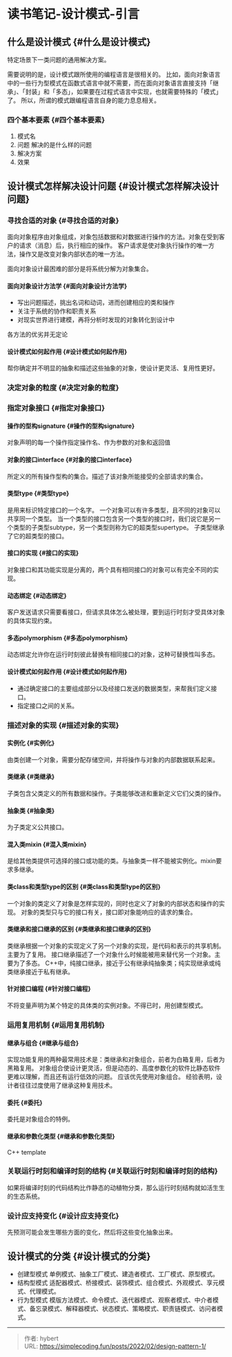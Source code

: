 # 读书笔记-设计模式-引言


## 什么是设计模式 {#什么是设计模式}

特定场景下一类问题的通用解决方案。

需要说明的是，设计模式跟所使用的编程语言是很相关的。
比如，面向对象语言中的一些行为型模式在函数式语言中就不需要，而在面向对象语言直接支持「继承」、「封装」和「多态」，如果要在过程式语言中实现，也就需要特殊的「模式」了。
所以，所谓的模式跟编程语言自身的能力息息相关。


### 四个基本要素 {#四个基本要素}

1.  模式名
2.  问题
    解决的是什么样的问题
3.  解决方案
4.  效果


## 设计模式怎样解决设计问题 {#设计模式怎样解决设计问题}


### 寻找合适的对象 {#寻找合适的对象}

面向对象程序由对象组成，对象包括数据和对数据进行操作的方法。对象在受到客户的请求（消息）后，执行相应的操作。
客户请求是使对象执行操作的唯一方法，操作又是改变对象内部状态的唯一方法。

面向对象设计最困难的部分是将系统分解为对象集合。


#### 面向对象设计方法学 {#面向对象设计方法学}

-   写出问题描述，挑出名词和动词，进而创建相应的类和操作
-   关注于系统的协作和职责关系
-   对现实世界进行建模，再将分析时发现的对象转化到设计中

各方法的优劣并无定论


#### 设计模式如何起作用 {#设计模式如何起作用}

帮你确定并不明显的抽象和描述这些抽象的对象，使设计更灵活、复用性更好。


### 决定对象的粒度 {#决定对象的粒度}


### 指定对象接口 {#指定对象接口}


#### 操作的型构signature {#操作的型构signature}

对象声明的每一个操作指定操作名、作为参数的对象和返回值


#### 对象的接口interface {#对象的接口interface}

所定义的所有操作型构的集合。描述了该对象所能接受的全部请求的集合。


#### 类型type {#类型type}

是用来标识特定接口的一个名字。
一个对象可以有许多类型，且不同的对象可以共享同一个类型。
当一个类型的接口包含另一个类型的接口时，我们说它是另一个类型的子类型subtype，另一个类型则称为它的超类型supertype。
子类型继承了它的超类型的接口。


#### 接口的实现 {#接口的实现}

对象接口和其功能实现是分离的，两个具有相同接口的对象可以有完全不同的实现。


#### 动态绑定 {#动态绑定}

客户发送请求只需要看接口，但请求具体怎么被处理，要到运行时刻才受具体对象的具体实现约束。


#### 多态polymorphism {#多态polymorphism}

动态绑定允许你在运行时刻彼此替换有相同接口的对象，这种可替换性叫多态。


#### 设计模式如何起作用 {#设计模式如何起作用}

-   通过确定接口的主要组成部分以及经接口发送的数据类型，来帮我们定义接口。
-   指定接口之间的关系。


### 描述对象的实现 {#描述对象的实现}


#### 实例化 {#实例化}

由类创建一个对象，需要分配存储空间，并将操作与对象的内部数据联系起来。


#### 类继承 {#类继承}

子类包含父类定义的所有数据和操作。子类能够改进和重新定义它们父类的操作。


#### 抽象类 {#抽象类}

为子类定义公共接口。


#### 混入类mixin {#混入类mixin}

是给其他类提供可选择的接口或功能的类。与抽象类一样不能被实例化。mixin要求多继承。


#### 类class和类型type的区别 {#类class和类型type的区别}

一个对象的类定义了对象是怎样实现的，同时也定义了对象的内部状态和操作的实现。
对象的类型只与它的接口有关，接口即对象能响应的请求的集合。


#### 类继承和接口继承的区别 {#类继承和接口继承的区别}

类继承根据一个对象的实现定义了另一个对象的实现，是代码和表示的共享机制。主要为了复用。
接口继承描述了一个对象什么时候能被用来替代另一个对象。主要为了多态。
C&#43;&#43;中，纯接口继承，接近于公有继承纯抽象类；纯实现继承或纯类继承接近于私有继承。


#### 针对接口编程 {#针对接口编程}

不将变量声明为某个特定的具体类的实例对象。不得已时，用创建型模式。


### 运用复用机制 {#运用复用机制}


#### 继承与组合 {#继承与组合}

实现功能复用的两种最常用技术是：类继承和对象组合，前者为白箱复用，后者为黑箱复用。
对象组合使设计更灵活，但是动态的、高度参数化的软件比静态软件更难以理解，而且还有运行低效的问题。
应该优先使用对象组合。
经验表明，设计者往往过度使用了继承这种复用技术。


#### 委托 {#委托}

委托是对象组合的特例。


#### 继承和参数化类型 {#继承和参数化类型}

C&#43;&#43; template


### 关联运行时刻和编译时刻的结构 {#关联运行时刻和编译时刻的结构}

如果将编译时刻的代码结构比作静态的动植物分类，那么运行时刻结构就如活生生的生态系统。


### 设计应支持变化 {#设计应支持变化}

先预测可能会发生哪些方面的变化，然后将这些变化抽象出来。


## 设计模式的分类 {#设计模式的分类}

-   创建型模式
    单例模式、抽象工厂模式、建造者模式、工厂模式、原型模式。
-   结构型模式
    适配器模式、桥接模式、装饰模式、组合模式、外观模式、享元模式、代理模式。
-   行为型模式
    模版方法模式、命令模式、迭代器模式、观察者模式、中介者模式、备忘录模式、解释器模式、状态模式、策略模式、职责链模式、访问者模式。


---

> 作者: hybert  
> URL: https://simplecoding.fun/posts/2022/02/design-pattern-1/  

